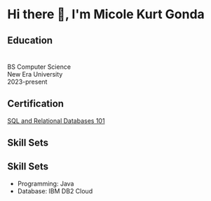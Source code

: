 <h1>Hi there 👋, I'm Micole Kurt Gonda</h1> 

<h2>Education</h2>
<h1></h1>BS Computer Science
<br>New Era University
<br>2023-present

<h2>Certification</h2>
<a href="https://courses.cognitiveclass.ai/certificates/4e4c7dc978fa4d9ca4a74211e034b51e">SQL and Relational Databases 101</a>

<h2>Skill Sets</h2>

 <h2>Skill Sets</h2>
<ul>
  <li>Programming: Java</li>
  <li>Database: IBM DB2 Cloud</li>
</ul>
